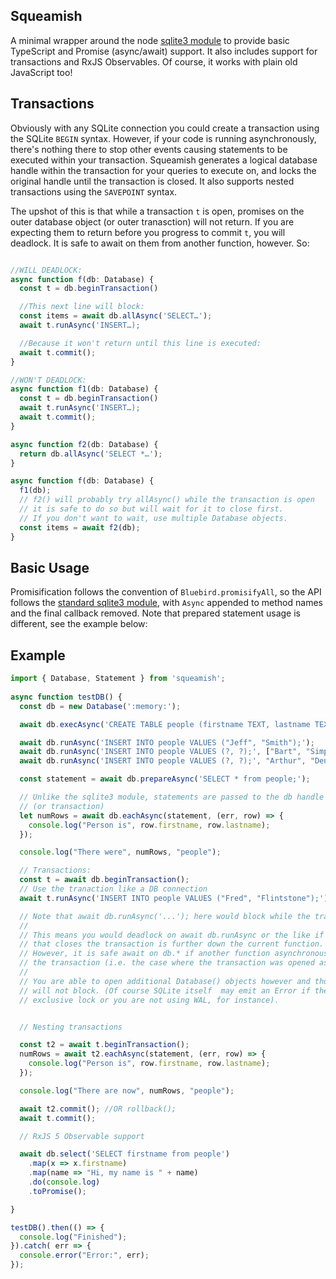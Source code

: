 ## Squeamish

A minimal wrapper around the node [sqlite3 module](https://github.com/mapbox/node-sqlite3/)
to provide basic TypeScript and Promise (async/await) support. It also includes
support for transactions and RxJS Observables. Of course, it works with plain
old JavaScript too!

## Transactions

Obviously with any SQLite connection you could create a transaction using the
SQLite `BEGIN` syntax.  However, if your code is running asynchronously,
there's nothing there to stop other events causing statements to be executed
within your transaction.  Squeamish generates a logical database handle within
the transaction for your queries to execute on, and locks the original handle
until the transaction is closed. It also supports nested transactions using the
`SAVEPOINT` syntax.

The upshot of this is that while a transaction `t` is open, promises on the outer
database object (or outer tranasction) will not return. If you are expecting them
to return before you progress to commit `t`, you will deadlock. It is safe to await 
on them from another function, however. So:

```typescript

//WILL DEADLOCK:
async function f(db: Database) {
  const t = db.beginTransaction()

  //This next line will block:
  const items = await db.allAsync('SELECT…');
  await t.runAsync('INSERT…);

  //Because it won't return until this line is executed:
  await t.commit();
}

//WON'T DEADLOCK:
async function f1(db: Database) {
  const t = db.beginTransaction()
  await t.runAsync('INSERT…);
  await t.commit();
}

async function f2(db: Database) {
  return db.allAsync('SELECT *…');
}

async function f(db: Database) {
  f1(db);
  // f2() will probably try allAsync() while the transaction is open
  // it is safe to do so but will wait for it to close first.
  // If you don't want to wait, use multiple Database objects.
  const items = await f2(db);
}
```

## Basic Usage

Promisification follows the convention of `Bluebird.promisifyAll`, so the API
follows the [standard sqlite3 module](https://github.com/mapbox/node-sqlite3/wiki/API), with `Async` appended to method names and
the final callback removed. 
Note that prepared statement usage is different, see the example below:

## Example

```typescript
import { Database, Statement } from 'squeamish';
    
async function testDB() {
  const db = new Database(':memory:');

  await db.execAsync('CREATE TABLE people (firstname TEXT, lastname TEXT);');

  await db.runAsync('INSERT INTO people VALUES ("Jeff", "Smith");');
  await db.runAsync('INSERT INTO people VALUES (?, ?);', ["Bart", "Simpson"]);
  await db.runAsync('INSERT INTO people VALUES (?, ?);', "Arthur", "Dent");

  const statement = await db.prepareAsync('SELECT * from people;');

  // Unlike the sqlite3 module, statements are passed to the db handle
  // (or transaction)
  let numRows = await db.eachAsync(statement, (err, row) => {
    console.log("Person is", row.firstname, row.lastname);
  });

  console.log("There were", numRows, "people");

  // Transactions:
  const t = await db.beginTransaction();
  // Use the tranaction like a DB connection
  await t.runAsync('INSERT INTO people VALUES ("Fred", "Flintstone");');

  // Note that await db.runAsync('...'); here would block while the transaction is open
  //
  // This means you would deadlock on await db.runAsync or the like if the statement 
  // that closes the transaction is further down the current function. 
  // However, it is safe await on db.* if another function asynchronously closes
  // the transaction (i.e. the case where the transaction was opened async elsewhere).
  //
  // You are able to open additional Database() objects however and those
  // will not block. (Of course SQLite itself  may emit an Error if there is an
  // exclusive lock or you are not using WAL, for instance).


  // Nesting transactions

  const t2 = await t.beginTransaction();
  numRows = await t2.eachAsync(statement, (err, row) => {
    console.log("Person is", row.firstname, row.lastname);
  });

  console.log("There are now", numRows, "people");

  await t2.commit(); //OR rollback();
  await t.commit();

  // RxJS 5 Observable support

  await db.select('SELECT firstname from people')
    .map(x => x.firstname)
    .map(name => "Hi, my name is " + name)
    .do(console.log)
    .toPromise();

}

testDB().then(() => {
  console.log("Finished");
}).catch( err => {
  console.error("Error:", err);
});
```
